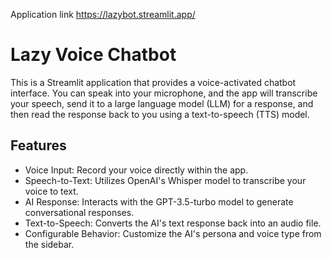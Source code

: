 Application link 
https://lazybot.streamlit.app/ 

#  Lazy Voice Chatbot
This is a Streamlit application that provides a voice-activated chatbot interface. You can speak into your microphone, and the app will transcribe your speech, send it to a large language model (LLM) for a response, and then read the response back to you using a text-to-speech (TTS) model.

## Features
- Voice Input: Record your voice directly within the app.
- Speech-to-Text: Utilizes OpenAI's Whisper model to transcribe your voice to text.
- AI Response: Interacts with the GPT-3.5-turbo model to generate conversational responses.
- Text-to-Speech: Converts the AI's text response back into an audio file.
- Configurable Behavior: Customize the AI's persona and voice type from the sidebar.

